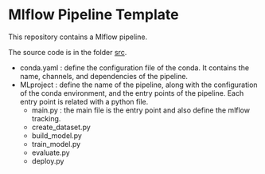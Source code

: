 # Mlflow Pipeline Template

This repository contains a Mlflow pipeline. 

The source code is in the folder [src](src/).

- conda.yaml : define the configuration file of the conda. It contains the name, channels, and dependencies of the pipeline.
- MLproject : define the name of the pipeline, along with the configuration of the conda environment, and the entry points of the pipeline. Each entry point is related with a python file. 
    - main.py : the main file is the entry point and also define the mlflow tracking. 
    - create_dataset.py 
    - build_model.py
    - train_model.py
    - evaluate.py 
    - deploy.py